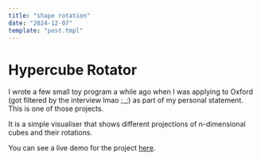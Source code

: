 ```yaml
---
title: "shape rotation"
date: "2024-12-07"
template: "post.tmpl"
---
```


# Hypercube Rotator

I wrote a few small toy program a while ago when I was applying to Oxford (got filtered by the interview lmao ;_;) as part of my personal statement. This is one of those projects.

It is a simple visualiser that shows different projections of n-dimensional cubes and their rotations.

You can see a live demo for the project [here](https://r2.e74000.net/wasm/run.html?path=cube.wasm).

